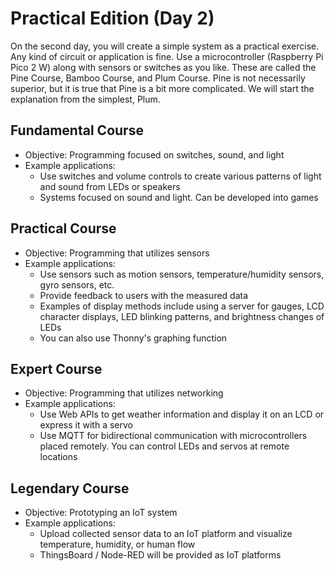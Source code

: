 # Practical Edition (Day 2)
On the second day, you will create a simple system as a practical exercise. Any kind of circuit or application is fine. Use a microcontroller (Raspberry Pi Pico 2 W) along with sensors or switches as you like. These are called the Pine Course, Bamboo Course, and Plum Course. Pine is not necessarily superior, but it is true that Pine is a bit more complicated. We will start the explanation from the simplest, Plum.

## Fundamental Course
- Objective: Programming focused on switches, sound, and light
- Example applications:
   - Use switches and volume controls to create various patterns of light and sound from LEDs or speakers
   - Systems focused on sound and light. Can be developed into games

## Practical Course
- Objective: Programming that utilizes sensors
- Example applications:
   - Use sensors such as motion sensors, temperature/humidity sensors, gyro sensors, etc.
   - Provide feedback to users with the measured data
   - Examples of display methods include using a server for gauges, LCD character displays, LED blinking patterns, and brightness changes of LEDs
   - You can also use Thonny's graphing function

## Expert Course
- Objective: Programming that utilizes networking
- Example applications:
   - Use Web APIs to get weather information and display it on an LCD or express it with a servo
   - Use MQTT for bidirectional communication with microcontrollers placed remotely. You can control LEDs and servos at remote locations

## Legendary Course
- Objective: Prototyping an IoT system
- Example applications:
   - Upload collected sensor data to an IoT platform and visualize temperature, humidity, or human flow
   - ThingsBoard / Node-RED will be provided as IoT platforms
